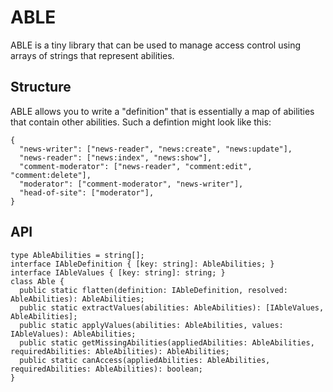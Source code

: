 # ABLE

ABLE is a tiny library that can be used to manage access control using arrays of strings that represent abilities.

## Structure

ABLE allows you to write a "definition" that is essentially a map of abilities that contain other abilities. Such a defintion might look like this:

```
{
  "news-writer": ["news-reader", "news:create", "news:update"],
  "news-reader": ["news:index", "news:show"],
  "comment-moderator": ["news-reader", "comment:edit", "comment:delete"],
  "moderator": ["comment-moderator", "news-writer"],
  "head-of-site": ["moderator"],
}
```

## API

    type AbleAbilities = string[];
    interface IAbleDefinition { [key: string]: AbleAbilities; }
    interface IAbleValues { [key: string]: string; }
    class Able {
      public static flatten(definition: IAbleDefinition, resolved: AbleAbilities): AbleAbilities;
      public static extractValues(abilities: AbleAbilities): [IAbleValues, AbleAbilities];
      public static applyValues(abilities: AbleAbilities, values: IAbleValues): AbleAbilities;
      public static getMissingAbilities(appliedAbilities: AbleAbilities, requiredAbilities: AbleAbilities): AbleAbilities;
      public static canAccess(appliedAbilities: AbleAbilities, requiredAbilities: AbleAbilities): boolean;
    }

